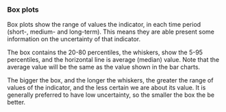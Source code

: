 ### Box plots

Box plots show the range of values the indicator, in each time period (short-, medium- and long-term).
This means they are able present some information on the uncertainty of that indicator.

The box contains the 20-80 percentiles, the whiskers, show the 5-95 percentiles, and the horizontal line is average (median) value.
Note that the average value will be the same as the value shown in the bar charts.

The bigger the box, and the longer the whiskers, the greater the range of values of the indicator, and the less certain we are about its value.
It is generally preferred to have low uncertainty, so the smaller the box the be better.




